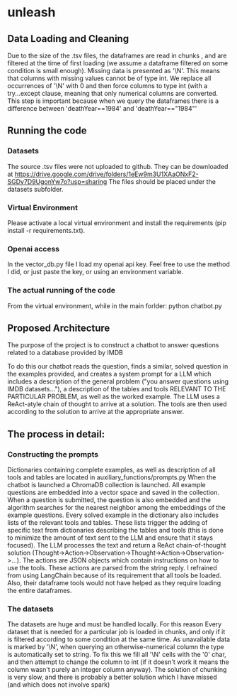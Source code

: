 # unleash

## Data Loading and Cleaning

Due to the size of the .tsv files, the dataframes are read in chunks , and are filtered at the time of first loading (we assume a dataframe filtered on some condition is small enough).
Missing data is presented as '\N'. This means that columns with missing values cannot be of type int. We replace all occurrences of '\N' with 0 and then force columns to type int (with a try...except clause, meaning that only numerical columns are converted. This step is important because when we query the dataframes there is a difference between 'deathYear==1984' and 'deathYear=="1984"'

## Running the code

### Datasets 
The source .tsv files were not uploaded to github. They can be downloaded at https://drive.google.com/drive/folders/1eEw9m3U1XAaONxF2-SGDy7D9UgonYw7o?usp=sharing
The files should be placed under the datasets subfolder.

### Virtual Environment
Please activate a local virtual environment and install the requirements (pip install -r requirements.txt).

### Openai access

In the vector_db.py file I load my openai api key. Feel free to use the method I did, or just paste the key, or using an environment variable.

### The actual running of the code
From the virtual environment, while in the main forlder: python chatbot.py


## Proposed Architecture

The purpose of the project is to construct a chatbot to answer questions related to a database provided by IMDB

To do this our chatbot reads the question, finds a similar, solved question in the examples provided, and creates a system prompt for a LLM which includes a description of the general problem ("you answer questions using IMDB datasets..."), a description of the tables and tools RELEVANT TO THE PARTICULAR PROBLEM, as well as the worked example.
The LLM uses a ReAct-atyle chain of thought to arrive at a solution. The tools are then used according to the solution to arrive at the appropriate answer.

## The process in detail:

### Constructing the prompts

Dictionaries containing complete examples, as well as description of all tools and tables are located in auxiliary_functions/prompts.py
When the chatbot is launched a ChromaDB collection is launched. All example questions are embedded into a vector space and saved in the collection.
When a question is submitted, the question is also embedded and the algorithm searches for the nearest neighbor among the embeddings of the example questions.
Every solved example in the dictionary also includes lists of the relevant tools and tables. These lists trigger the adding of specific text from dictionaries describing the tables and tools (this is done to minimize the amount of text sent to the LLM and ensure that it stays focused).
The LLM processes the text and return a ReAct chain-of-thought solution (Thought->Action->Observation->Thought->Action->Observation->...). The actions are JSON objects which contain instructions on how to use the tools. These actions are parsed from the string reply.
I refrained from using LangChain because of its requirement that all tools be loaded. Also, their dataframe tools would not have helped as they require loading the entire dataframes. 

### The datasets
The datasets are huge and must be handled locally. For this reason Every dataset that is needed for a particular job is loaded in chunks, and only if it is filtered according to some condition at the same time.
As unavailable data is marked by '\N', when querying an otherwise-numerical column the type is automatically set to string. To fix this we fill all '\N' cells with the '0' char, and then attempt to change the column to int (if it doesn't work it means the column wasn't purely an integer column anyway).
The solution of chunking is very slow, and there is probably a better solution which I have missed (and which does not involve spark) 

